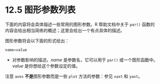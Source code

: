 # 12.5 图形参数列表

下面的内容将会具体描述一些常用的图形参数。R 帮助文档中关于 `par()` 函数的内容会给出相当简练的概述；这里会给出一个有点具体的描述。

图形参数将会以下面的形式给出：

```R
name=value
```

* 对参数影响的描述。*name* 是参数名，它可以用于 `par()` 或一个图形函数中。*value* 是你想给这个参数设定的值。

注意 `axes` **不是**图形参数而是一些 `plot` 方法的参数：参见 `xaxt` 和 `yaxt`。